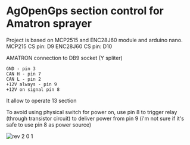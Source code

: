 # AgOpenGps section control for Amatron sprayer

Project is based on MCP2515 and ENC28J60 module and arduino nano. 
MCP215 CS pin: D9
ENC28J60 CS pin: D10

AMATRON connection to DB9 socket (Y spliter)

    GND - pin 3
    CAN H - pin 7
    CAN L - pin 2
    +12V always - pin 9  
    +12V on signal pin 8 

It allow to operate 13 section

To avoid using physical switch for power on, use pin 8 to trigger relay (through transistor circuit) to deliver power from pin 9 (i'm not sure if it's safe to use pin 8 as power source)

![rev 2 0 1](https://github.com/user-attachments/assets/2ab7000b-50e2-49dd-8049-f113f91be028)
